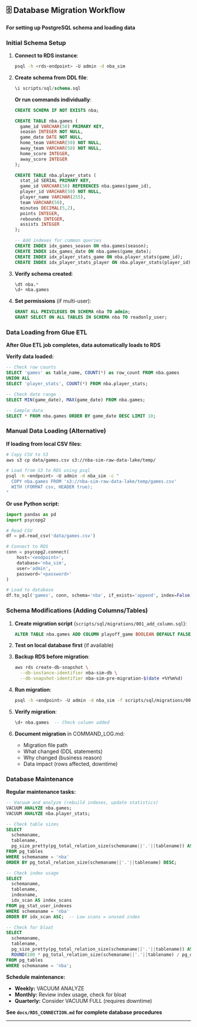 ## 🗄️ Database Migration Workflow

**For setting up PostgreSQL schema and loading data**

### Initial Schema Setup

1. **Connect to RDS instance**:
   ```bash
   psql -h <rds-endpoint> -U admin -d nba_sim
   ```

2. **Create schema from DDL file**:
   ```sql
   \i scripts/sql/schema.sql
   ```

   **Or run commands individually**:
   ```sql
   CREATE SCHEMA IF NOT EXISTS nba;

   CREATE TABLE nba.games (
     game_id VARCHAR(50) PRIMARY KEY,
     season INTEGER NOT NULL,
     game_date DATE NOT NULL,
     home_team VARCHAR(50) NOT NULL,
     away_team VARCHAR(50) NOT NULL,
     home_score INTEGER,
     away_score INTEGER
   );

   CREATE TABLE nba.player_stats (
     stat_id SERIAL PRIMARY KEY,
     game_id VARCHAR(50) REFERENCES nba.games(game_id),
     player_id VARCHAR(50) NOT NULL,
     player_name VARCHAR(255),
     team VARCHAR(50),
     minutes DECIMAL(5,2),
     points INTEGER,
     rebounds INTEGER,
     assists INTEGER
   );

   -- Add indexes for common queries
   CREATE INDEX idx_games_season ON nba.games(season);
   CREATE INDEX idx_games_date ON nba.games(game_date);
   CREATE INDEX idx_player_stats_game ON nba.player_stats(game_id);
   CREATE INDEX idx_player_stats_player ON nba.player_stats(player_id);
   ```

3. **Verify schema created**:
   ```sql
   \dt nba.*
   \d+ nba.games
   ```

4. **Set permissions** (if multi-user):
   ```sql
   GRANT ALL PRIVILEGES ON SCHEMA nba TO admin;
   GRANT SELECT ON ALL TABLES IN SCHEMA nba TO readonly_user;
   ```

### Data Loading from Glue ETL

**After Glue ETL job completes, data automatically loads to RDS**

**Verify data loaded:**
```sql
-- Check row counts
SELECT 'games' as table_name, COUNT(*) as row_count FROM nba.games
UNION ALL
SELECT 'player_stats', COUNT(*) FROM nba.player_stats;

-- Check date range
SELECT MIN(game_date), MAX(game_date) FROM nba.games;

-- Sample data
SELECT * FROM nba.games ORDER BY game_date DESC LIMIT 10;
```

### Manual Data Loading (Alternative)

**If loading from local CSV files:**

```bash
# Copy CSV to S3
aws s3 cp data/games.csv s3://nba-sim-raw-data-lake/temp/

# Load from S3 to RDS using psql
psql -h <endpoint> -U admin -d nba_sim -c "
  COPY nba.games FROM 's3://nba-sim-raw-data-lake/temp/games.csv'
  WITH (FORMAT csv, HEADER true);
"
```

**Or use Python script:**
```python
import pandas as pd
import psycopg2

# Read CSV
df = pd.read_csv('data/games.csv')

# Connect to RDS
conn = psycopg2.connect(
    host='<endpoint>',
    database='nba_sim',
    user='admin',
    password='<password>'
)

# Load to database
df.to_sql('games', conn, schema='nba', if_exists='append', index=False)
```

### Schema Modifications (Adding Columns/Tables)

1. **Create migration script** (`scripts/sql/migrations/001_add_column.sql`):
   ```sql
   ALTER TABLE nba.games ADD COLUMN playoff_game BOOLEAN DEFAULT FALSE;
   ```

2. **Test on local database first** (if available)

3. **Backup RDS before migration**:
   ```bash
   aws rds create-db-snapshot \
     --db-instance-identifier nba-sim-db \
     --db-snapshot-identifier nba-sim-pre-migration-$(date +%Y%m%d)
   ```

4. **Run migration**:
   ```bash
   psql -h <endpoint> -U admin -d nba_sim -f scripts/sql/migrations/001_add_column.sql
   ```

5. **Verify migration**:
   ```sql
   \d+ nba.games  -- Check column added
   ```

6. **Document migration** in COMMAND_LOG.md:
   - Migration file path
   - What changed (DDL statements)
   - Why changed (business reason)
   - Data impact (rows affected, downtime)

### Database Maintenance

**Regular maintenance tasks:**

```sql
-- Vacuum and analyze (rebuild indexes, update statistics)
VACUUM ANALYZE nba.games;
VACUUM ANALYZE nba.player_stats;

-- Check table sizes
SELECT
  schemaname,
  tablename,
  pg_size_pretty(pg_total_relation_size(schemaname||'.'||tablename)) AS size
FROM pg_tables
WHERE schemaname = 'nba'
ORDER BY pg_total_relation_size(schemaname||'.'||tablename) DESC;

-- Check index usage
SELECT
  schemaname,
  tablename,
  indexname,
  idx_scan AS index_scans
FROM pg_stat_user_indexes
WHERE schemaname = 'nba'
ORDER BY idx_scan ASC;  -- Low scans = unused index

-- Check for bloat
SELECT
  schemaname,
  tablename,
  pg_size_pretty(pg_total_relation_size(schemaname||'.'||tablename)) AS total_size,
  ROUND(100 * pg_total_relation_size(schemaname||'.'||tablename) / pg_database_size(current_database()), 2) AS percent_of_db
FROM pg_tables
WHERE schemaname = 'nba';
```

**Schedule maintenance:**
- **Weekly:** VACUUM ANALYZE
- **Monthly:** Review index usage, check for bloat
- **Quarterly:** Consider VACUUM FULL (requires downtime)

**See `docs/RDS_CONNECTION.md` for complete database procedures**

---

